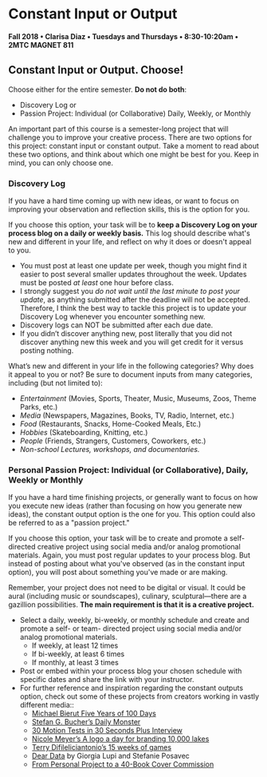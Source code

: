# Constant Input or Output

#### Fall 2018 • Clarisa Diaz • Tuesdays and Thursdays • 8:30-10:20am • 2MTC MAGNET 811

## Constant Input or Output. Choose!

Choose either for the entire semester. **Do not do both**:

* Discovery Log or
* Passion Project: Individual \(or Collaborative\) Daily, Weekly, or Monthly

An important part of this course is a semester-long project that will challenge you to improve your creative process. There are two options for this project: constant input or constant output. Take a moment to read about these two options, and think about which one might be best for you. Keep in mind, you can only choose one.

### Discovery Log

If you have a hard time coming up with new ideas, or want to focus on improving your observation and reflection skills, this is the option for you.

If you choose this option, your task will be to **keep a Discovery Log on your process blog on a daily or weekly basis.** This log should describe what's new and different in your life, and reflect on why it does or doesn't appeal to you.

* You must post at least one update per week, though you might find it easier to post several smaller updates throughout the week. Updates must be posted _at least_ one hour before class. 
* I strongly suggest you _do not wait until the last minute to post your update_, as anything submitted after the deadline will not be accepted. Therefore, I think the best way to tackle this project is to update your Discovery Log whenever you encounter something new.
* Discovery logs can NOT be submitted after each due date.
* If you didn’t discover anything new, post literally that you did not discover anything new this week and you will get credit for it versus posting nothing.

What’s new and different in your life in the following categories? Why does it appeal to you or not? Be sure to document inputs from many categories, including \(but not limited to\):

* _Entertainment_ \(Movies, Sports, Theater, Music, Museums, Zoos, Theme Parks, etc.\)
* _Media_ \(Newspapers, Magazines, Books, TV, Radio, Internet, etc.\)
* _Food_ \(Restaurants, Snacks, Home-Cooked Meals, Etc.\)
* _Hobbies_ \(Skateboarding, Knitting, etc.\)
* _People_ \(Friends, Strangers, Customers, Coworkers, etc.\)
* _Non-school Lectures, workshops, and documentaries._

### Personal Passion Project: Individual \(or Collaborative\), Daily, Weekly or Monthly

If you have a hard time finishing projects, or generally want to focus on how you execute new ideas \(rather than focusing on how you generate new ideas\), the constant output option is the one for you. This option could also be referred to as a "passion project."

If you choose this option, your task will be to create and promote a self-directed creative project using social media and/or analog promotional materials. Again, you must post regular updates to your process blog. But instead of posting about what you've observed \(as in the constant input option\), you will post about something you've made or are making.

Remember, your project does not need to be digital or visual. It could be aural \(including music or soundscapes\), culinary, sculptural—there are a gazillion possibilities. **The main requirement is that it is a creative project.**

* Select a daily, weekly, bi-weekly, or monthly schedule and create and promote a self- or team- directed project using social media and/or analog promotional materials.
  * If weekly, at least 12 times
  * If bi-weekly, at least 6 times
  * If monthly, at least 3 times
* Post or embed within your process blog your chosen schedule with specific dates and share the link with your instructor.
* For further reference and inspiration regarding the constant outputs option, check out some of these projects from creators working in vastly different media::
  * [Michael Bierut Five Years of 100 Days](http://designobserver.com/feature/five-years-of-100-days/24678)
  * [Stefan G. Bucher’s Daily Monster](http://www.dailymonster.com/344_loves_you/monsterarchive.html)
  * [30 Motion Tests in 30 Seconds Plus Interview](http://greyscalegorilla.com/blog/2011/01/30-motion-tests-in-30-seconds-plus-interview)
  * [Nicole Meyer’s A logo a day for branding 10,000 lakes](http://www.psfk.com/2011/09/branding-10000-lakes-one-minnesota-lake-one-logo-every-day.html)
  * [Terry Difileliciantonio’s 15 weeks of games](https://15weeksofgames.wordpress.com/)
  * [Dear Data](http://www.dear-data.com/theproject) by Giorgia Lupi and Stefanie Posavec
  * [From Personal Project to a 40-Book Cover Commission](http://99u.com/articles/53891/from-personal-project-to-a-40-book-cover-commission)

